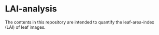 # LAI-analysis
The contents in this repository are intended to quantify the leaf-area-index (LAI) of leaf images.
